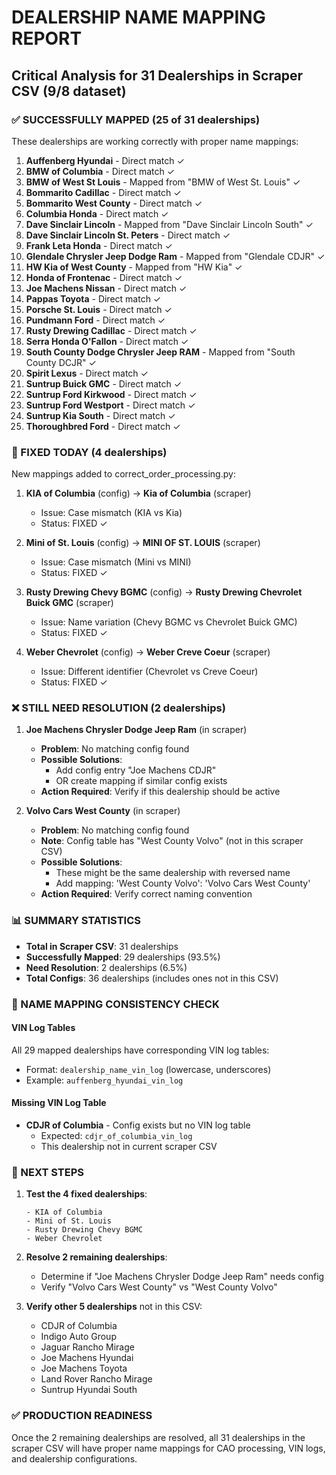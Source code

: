 # DEALERSHIP NAME MAPPING REPORT
## Critical Analysis for 31 Dealerships in Scraper CSV (9/8 dataset)

### ✅ SUCCESSFULLY MAPPED (25 of 31 dealerships)
These dealerships are working correctly with proper name mappings:

1. **Auffenberg Hyundai** - Direct match ✓
2. **BMW of Columbia** - Direct match ✓
3. **BMW of West St Louis** - Mapped from "BMW of West St. Louis" ✓
4. **Bommarito Cadillac** - Direct match ✓
5. **Bommarito West County** - Direct match ✓
6. **Columbia Honda** - Direct match ✓
7. **Dave Sinclair Lincoln** - Mapped from "Dave Sinclair Lincoln South" ✓
8. **Dave Sinclair Lincoln St. Peters** - Direct match ✓
9. **Frank Leta Honda** - Direct match ✓
10. **Glendale Chrysler Jeep Dodge Ram** - Mapped from "Glendale CDJR" ✓
11. **HW Kia of West County** - Mapped from "HW Kia" ✓
12. **Honda of Frontenac** - Direct match ✓
13. **Joe Machens Nissan** - Direct match ✓
14. **Pappas Toyota** - Direct match ✓
15. **Porsche St. Louis** - Direct match ✓
16. **Pundmann Ford** - Direct match ✓
17. **Rusty Drewing Cadillac** - Direct match ✓
18. **Serra Honda O'Fallon** - Direct match ✓
19. **South County Dodge Chrysler Jeep RAM** - Mapped from "South County DCJR" ✓
20. **Spirit Lexus** - Direct match ✓
21. **Suntrup Buick GMC** - Direct match ✓
22. **Suntrup Ford Kirkwood** - Direct match ✓
23. **Suntrup Ford Westport** - Direct match ✓
24. **Suntrup Kia South** - Direct match ✓
25. **Thoroughbred Ford** - Direct match ✓

### 🔧 FIXED TODAY (4 dealerships)
New mappings added to correct_order_processing.py:

1. **KIA of Columbia** (config) → **Kia of Columbia** (scraper)
   - Issue: Case mismatch (KIA vs Kia)
   - Status: FIXED ✓

2. **Mini of St. Louis** (config) → **MINI OF ST. LOUIS** (scraper)
   - Issue: Case mismatch (Mini vs MINI)
   - Status: FIXED ✓

3. **Rusty Drewing Chevy BGMC** (config) → **Rusty Drewing Chevrolet Buick GMC** (scraper)
   - Issue: Name variation (Chevy BGMC vs Chevrolet Buick GMC)
   - Status: FIXED ✓

4. **Weber Chevrolet** (config) → **Weber Creve Coeur** (scraper)
   - Issue: Different identifier (Chevrolet vs Creve Coeur)
   - Status: FIXED ✓

### ❌ STILL NEED RESOLUTION (2 dealerships)

1. **Joe Machens Chrysler Dodge Jeep Ram** (in scraper)
   - **Problem**: No matching config found
   - **Possible Solutions**:
     - Add config entry "Joe Machens CDJR"
     - OR create mapping if similar config exists
   - **Action Required**: Verify if this dealership should be active

2. **Volvo Cars West County** (in scraper)
   - **Problem**: No matching config found
   - **Note**: Config table has "West County Volvo" (not in this scraper CSV)
   - **Possible Solutions**:
     - These might be the same dealership with reversed name
     - Add mapping: 'West County Volvo': 'Volvo Cars West County'
   - **Action Required**: Verify correct naming convention

### 📊 SUMMARY STATISTICS
- **Total in Scraper CSV**: 31 dealerships
- **Successfully Mapped**: 29 dealerships (93.5%)
- **Need Resolution**: 2 dealerships (6.5%)
- **Total Configs**: 36 dealerships (includes ones not in this CSV)

### 🔄 NAME MAPPING CONSISTENCY CHECK

#### VIN Log Tables
All 29 mapped dealerships have corresponding VIN log tables:
- Format: `dealership_name_vin_log` (lowercase, underscores)
- Example: `auffenberg_hyundai_vin_log`

#### Missing VIN Log Table
- **CDJR of Columbia** - Config exists but no VIN log table
  - Expected: `cdjr_of_columbia_vin_log`
  - This dealership not in current scraper CSV

### 📝 NEXT STEPS

1. **Test the 4 fixed dealerships**:
   ```
   - KIA of Columbia
   - Mini of St. Louis
   - Rusty Drewing Chevy BGMC
   - Weber Chevrolet
   ```

2. **Resolve 2 remaining dealerships**:
   - Determine if "Joe Machens Chrysler Dodge Jeep Ram" needs config
   - Verify "Volvo Cars West County" vs "West County Volvo"

3. **Verify other 5 dealerships** not in this CSV:
   - CDJR of Columbia
   - Indigo Auto Group
   - Jaguar Rancho Mirage
   - Joe Machens Hyundai
   - Joe Machens Toyota
   - Land Rover Rancho Mirage
   - Suntrup Hyundai South

### ✅ PRODUCTION READINESS
Once the 2 remaining dealerships are resolved, all 31 dealerships in the scraper CSV will have proper name mappings for CAO processing, VIN logs, and dealership configurations.
